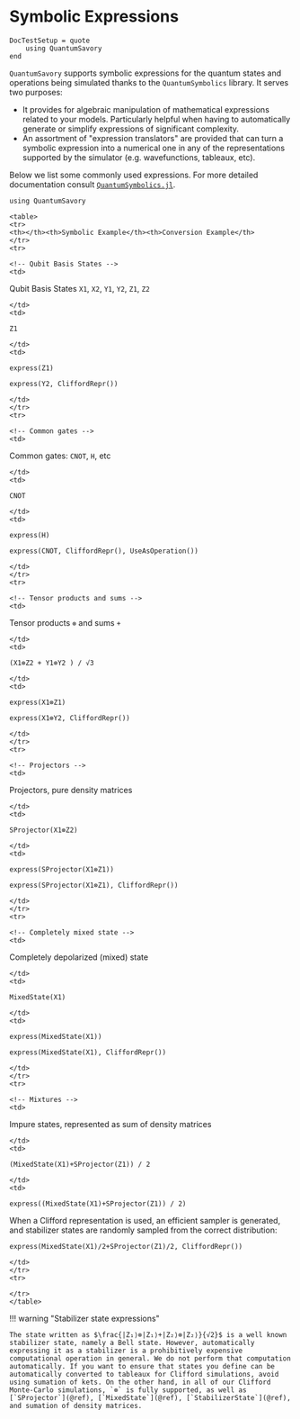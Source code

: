 # Symbolic Expressions

```@meta
DocTestSetup = quote
    using QuantumSavory
end
```

`QuantumSavory` supports symbolic expressions for the quantum states and operations being simulated thanks to the `QuantumSymbolics` library. It serves two purposes:

- It provides for algebraic manipulation of mathematical expressions related to your models. Particularly helpful when having to automatically generate or simplify expressions of significant complexity.
- An assortment of "expression translators" are provided that can turn a symbolic expression into a numerical one in any of the representations supported by the simulator (e.g. wavefunctions, tableaux, etc).

Below we list some commonly used expressions. For more detailed documentation consult [`QuantumSymbolics.jl`](https://quantumsavory.github.io/QuantumSymbolics.jl/dev/).

```@setup symb
using QuantumSavory
```


```@raw html
<table>
<tr>
<th></th><th>Symbolic Example</th><th>Conversion Example</th>
</tr>
<tr>
```

```@raw html
<!-- Qubit Basis States -->
<td>
```
Qubit Basis States
`X1`, `X2`, `Y1`, `Y2`, `Z1`, `Z2`
```@raw html
</td>
<td>
```
```@example symb
Z1
```
```@raw html
</td>
<td>
```
```@example symb
express(Z1)
```
```@example symb
express(Y2, CliffordRepr())
```
```@raw html
</td>
</tr>
<tr>
```

```@raw html
<!-- Common gates -->
<td>
```
Common gates: `CNOT`, `H`, etc
```@raw html
</td>
<td>
```
```@example symb
CNOT
```
```@raw html
</td>
<td>
```
```@example symb
express(H)
```
```@example symb
express(CNOT, CliffordRepr(), UseAsOperation())
```
```@raw html
</td>
</tr>
<tr>
```

```@raw html
<!-- Tensor products and sums -->
<td>
```
Tensor products `⊗` and sums `+`
```@raw html
</td>
<td>
```
```@example symb
(X1⊗Z2 + Y1⊗Y2 ) / √3
```
```@raw html
</td>
<td>
```
```@example symb
express(X1⊗Z1)
```
```@example symb
express(X1⊗Y2, CliffordRepr())
```
```@raw html
</td>
</tr>
<tr>
```

```@raw html
<!-- Projectors -->
<td>
```
Projectors, pure density matrices
```@raw html
</td>
<td>
```
```@example symb
SProjector(X1⊗Z2)
```
```@raw html
</td>
<td>
```
```@example symb
express(SProjector(X1⊗Z1))
```
```@example symb
express(SProjector(X1⊗Z1), CliffordRepr())
```
```@raw html
</td>
</tr>
<tr>
```

```@raw html
<!-- Completely mixed state -->
<td>
```
Completely depolarized (mixed) state
```@raw html
</td>
<td>
```
```@example symb
MixedState(X1)
```
```@raw html
</td>
<td>
```
```@example symb
express(MixedState(X1))
```
```@example symb
express(MixedState(X1), CliffordRepr())
```
```@raw html
</td>
</tr>
<tr>
```

```@raw html
<!-- Mixtures -->
<td>
```
Impure states, represented as sum of density matrices
```@raw html
</td>
<td>
```
```@example symb
(MixedState(X1)+SProjector(Z1)) / 2
```
```@raw html
</td>
<td>
```
```@example symb
express((MixedState(X1)+SProjector(Z1)) / 2)
```
When a Clifford representation is used, an efficient sampler is generated, and stabilizer states are randomly sampled from the correct distribution:
```@example symb
express(MixedState(X1)/2+SProjector(Z1)/2, CliffordRepr())
```
```@raw html
</td>
</tr>
<tr>
```

```@raw html
</tr>
</table>
```

!!! warning "Stabilizer state expressions"

    The state written as $\frac{|Z₁⟩⊗|Z₁⟩+|Z₂⟩⊗|Z₂⟩}{√2}$ is a well known stabilizer state, namely a Bell state. However, automatically expressing it as a stabilizer is a prohibitively expensive computational operation in general. We do not perform that computation automatically. If you want to ensure that states you define can be automatically converted to tableaux for Clifford simulations, avoid using sumation of kets. On the other hand, in all of our Clifford Monte-Carlo simulations, `⊗` is fully supported, as well as [`SProjector`](@ref), [`MixedState`](@ref), [`StabilizerState`](@ref), and sumation of density matrices.